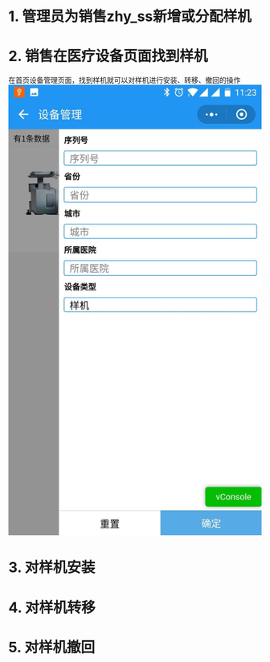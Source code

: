 # 1. 管理员为销售zhy_ss新增或分配样机
# 2. 销售在医疗设备页面找到样机
在首页设备管理页面，找到样机就可以对样机进行安装、转移、撤回的操作
![](/assets/微信图片_20180518113042.jpg)

# 3. 对样机安装
# 4. 对样机转移
# 5. 对样机撤回